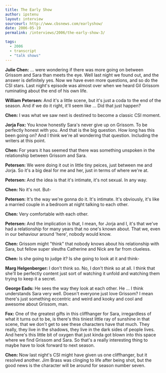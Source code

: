 ```yaml
---
title: The Early Show
author: ipstenu
layout: interview
sourceurl: http://www.cbsnews.com/earlyshow/
date: 2006-05-19
permalink: /interviews/2006/the-early-show-3/

tags:
  - 2006
  - transcript
  - "talk shows"
---
```


**Julie Chen:** ... were wondering if there was more going on between Grissom and Sara than meets the eye. Well last night we found out, and the answer is definitely yes. Now we have even more questions, and so do the CSI stars. Last night's episode was almost over when we heard Gil Grissom ruminating about the end of his own life.

**William Petersen:** And it's a little scene, but it's just a coda to the end of the season. And if we do it right, it'll seem like ... Did that just happen?

**Chen:** I was what we saw next is destined to become a classic CSI moment.

**Jorja Fox:** You know honestly Sara's never give up on Grissom. To be perfectly honest with you. And that is the big question. How long has this been going on? And I think we're all wondering that question. Including the writers at this point.

**Chen:** For years it has seemed that there was something unspoken in the relationship between Grissom and Sara.

**Petersen:** We were doing it out in little tiny peices, just between me and Jorja. So it's a big deal for me and her, just in terms of where we're at.

**Petersen:** And the idea is that it's intimate, it's not sexual. In any way.

**Chen:** No it's not. But-

**Petersen:** It's the way we're gonna do it. It's intimate. It's obviously, it's like a married couple in a bedroom at night talking to each other.

**Chen:** Very comfortable with each other.

**Petersen:** And the implication is that, I mean, for Jorja and I, it's that we've had a relationship for many years that no one's known about. That we, even in our behaviour around 'here', nobody would know.

**Chen:** Grissom might "think" that nobody knows about his relationship with Sara, but fellow super sleuths Catherine and Nick are far from clueless.

**Chen:** Is she going to judge it? Is she going to look at it and think-

**Marg Helgenberger:** I don't think so. No, I don't think so at all. I think that she'll be perfectly content just sort of watching it unfold and watching them trying to keep it a secret.

**George Eads:** He sees the way they look at each other. He ... I think understands Sara very well. Doesn't everyone just love Grissom? I mean there's just something eccentric and weird and kooky and cool and awesome about Grissom, man.

**Fox:** One of the greatest gifts in this cliffhanger for Sara, irregardless of what it turns out to be, is there's this tiniest little ray of sunshine in that scene, that we don't get to see these characters have that much. They really, they live in the shadows, they live in the dark sides of people lives. And here's this little bit of oxygen that just kinda got blown into this space where we find Grissom and Sara. So that's a really interesting thing to maybe have to look forward to next season.

**Chen:** Now last night's CSI might have given us one cliffhanger, but it resolved another. Jim Brass was clinging to life after being shot, but the good news is the character will be around for season number seven.  